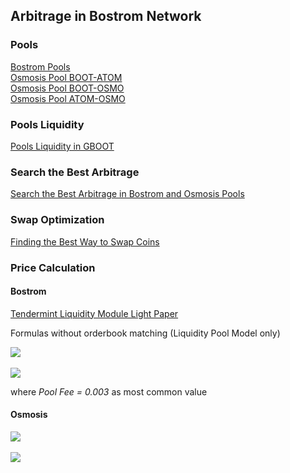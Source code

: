 ## Arbitrage in Bostrom Network

### Pools

[Bostrom Pools](https://cyb.ai/teleport/pools)  
[Osmosis Pool BOOT-ATOM](https://info.osmosis.zone/pool/596)  
[Osmosis Pool BOOT-OSMO](https://info.osmosis.zone/pool/597)  
[Osmosis Pool ATOM-OSMO](https://info.osmosis.zone/pool/1)

### Pools Liquidity

[Pools Liquidity in GBOOT](pools_liquidity_in_gboot.ipynb)

### Search the Best Arbitrage

[Search the Best Arbitrage in Bostrom and Osmosis Pools](search_arbitrage.ipynb)

### Swap Optimization
[Finding the Best Way to Swap Coins](swap_optimization.ipynb)

### Price Calculation
#### Bostrom

[Tendermint Liquidity Module Light Paper](https://github.com/tendermint/liquidity/blob/develop/doc/LiquidityModuleLightPaper_EN.pdf)

Formulas without orderbook matching (Liquidity Pool Model only)   

<img src="https://latex.codecogs.com/png.image?\inline\dpi{200}\bg{white}Price&space;=&space;\frac{Target\&space;Coin\&space;Pool\&space;Amount\&space;*\&space;(1&space;-&space;Pool\&space;Fee)}{(Source\&space;Coin\&space;Pool\&space;Amount\&space;&plus;\&space;2\&space;*\&space;Source\&space;Coin\&space;Amount)}" />
<br>
<br>
<img src="https://latex.codecogs.com/png.image?\inline\dpi{200}\bg{white}Target\&space;Coin\&space;Amount&space;=&space;\frac{Source\&space;Coin\&space;Amount\&space;*\&space;Target\&space;Coin\&space;Pool\&space;Amount\&space;*\&space;(1&space;-&space;Pool\&space;Fee)}{(Source\&space;Coin\&space;Pool\&space;Amount\&space;&plus;\&space;2\&space;*\&space;Source\&space;Coin\&space;Amount)}" />

where _Pool Fee = 0.003_ as most common value

#### Osmosis

<img src="https://latex.codecogs.com/png.image?\inline\dpi{200}\bg{white}Price&space;=&space;\frac{Target\&space;Coin\&space;Pool\&space;Amount\&space;*\&space;(1&space;-&space;Pool\&space;Fee)}{(Source\&space;Coin\&space;Pool\&space;Amount\&space;&plus;\&space;Source\&space;Coin\&space;Amount)}*\&space;\frac{Source\&space;Coin\&space;Pool\&space;Weight}{Target\&space;Coin\&space;Pool\&space;Weight}" />
<br>
<br>
<img src="https://latex.codecogs.com/png.image?\inline\dpi{200}\bg{white}Target\&space;Coin\&space;Amount&space;=&space;\frac{Source\&space;Coin\&space;Amount\&space;*\&space;Target\&space;Coin\&space;Pool\&space;Amount\&space;*\&space;(1&space;-&space;Pool\&space;Fee)}{(Source\&space;Coin\&space;Pool\&space;Amount\&space;&plus;\&space;Source\&space;Coin\&space;Amount)}&space;*\&space;\frac{Source\&space;Coin\&space;Pool\&space;Weight}{Target\&space;Coin\&space;Pool\&space;Weight}" />
